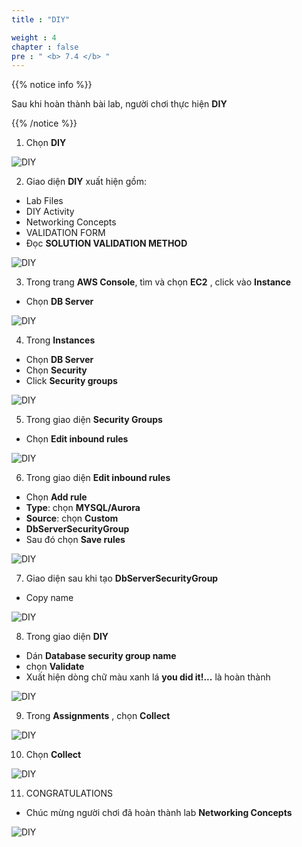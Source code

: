 ```yaml
---
title : "DIY"

weight : 4
chapter : false
pre : " <b> 7.4 </b> "
---
```


{{% notice info %}}

Sau khi hoàn thành bài lab, người chơi thực hiện **DIY**

{{% /notice %}}

1. Chọn **DIY**

![DIY](/images/7-vpc/7.4-diy/1-diy.png)

2. Giao diện **DIY** xuất hiện gồm:
- Lab Files
- DIY Activity
- Networking Concepts
- VALIDATION FORM
- Đọc **SOLUTION VALIDATION METHOD**

![DIY](/images/7-vpc/7.4-diy/2-diy.png)

3. Trong trang **AWS Console**, tìm và chọn **EC2** , click vào **Instance**
- Chọn **DB Server**

![DIY](/images/7-vpc/7.4-diy/3-diy.png)

4. Trong **Instances**

- Chọn **DB Server**
- Chọn **Security**
- Click **Security groups**


![DIY](/images/7-vpc/7.4-diy/4-diy.png)

5. Trong giao diện **Security Groups**

- Chọn **Edit inbound rules**

![DIY](/images/7-vpc/7.4-diy/5-diy.png)

6. Trong giao diện **Edit inbound rules**

- Chọn **Add rule**
- **Type**: chọn **MYSQL/Aurora**
- **Source**: chọn **Custom**
- **DbServerSecurityGroup**
- Sau đó chọn **Save rules**

![DIY](/images/7-vpc/7.4-diy/6-diy.png)

7. Giao diện sau khi tạo **DbServerSecurityGroup**

- Copy name 

![DIY](/images/7-vpc/7.4-diy/7-diy.png)

8. Trong giao diện **DIY**

- Dán **Database security group name**
- chọn **Validate**
- Xuất hiện dòng chữ màu xanh lá **you did it!...** là hoàn thành

![DIY](/images/7-vpc/7.4-diy/8-diy.png)

9. Trong **Assignments** , chọn **Collect**

![DIY](/images/7-vpc/7.4-diy/9-diy.png)

10. Chọn **Collect** 

![DIY](/images/7-vpc/7.4-diy/10-diy.png)

11. CONGRATULATIONS 

- Chúc mừng người chơi đã hoàn thành lab **Networking Concepts**

![DIY](/images/7-vpc/7.4-diy/11-diy.png)

